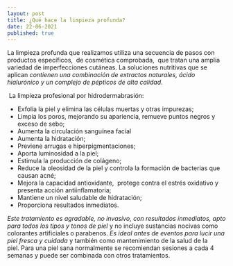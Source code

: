 ```yaml
---
layout: post
title: ¿Qué hace la limpieza profunda?
date: 22-06-2021
published: true
---
```

La limpieza profunda que realizamos utiliza una secuencia de pasos con productos específicos,  de cosmética comprobada,  que tratan una amplia variedad de imperfecciones cutáneas. La soluciones nutritivas que se aplican *contienen una combinación de extractos naturales, ácido hialurónico y un complejo de pépticos de alta calidad*. 

 La limpieza profesional por hidrodermabrasión:

* Exfolia la piel y elimina las células muertas y otras impurezas;
* Limpia los poros, mejorando su apariencia, remueve puntos negros y exceso de sebo; 
* Aumenta la circulación sanguínea facial
* Aumenta la hidratación;
* Previene arrugas e hiperpigmentaciones;
* Aporta luminosidad a la piel;
* Estimula la producción de colágeno;
* Reduce la oleosidad de la piel y controla la formación de bacterias que causan acné;
* Mejora la capacidad antioxidante,  protege contra el estrés oxidativo y presenta acción antiinflamatoria;
* Mantiene un nivel saludable de hidratación;
* Proporciona resultados inmediatos.

*Este tratamiento es agradable, no invasivo, con resultados inmediatos, apto para todos los tipos y tonos de piel* y no incluye sustancias nocivas como colorantes artificiales o parabenos. *Es ideal antes de eventos para lucir una piel fresca y cuidada* y también como mantenimiento de la salud de la piel. Para una piel sana normalmente se recomiendan sesiones a cada 4 semanas y puede ser combinada con otros tratamientos.